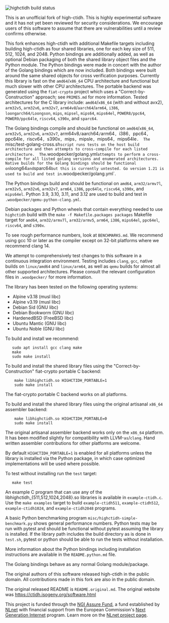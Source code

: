 ![highctidh build status](https://ci.codeberg.org/api/badges/vula/highctidh/status.svg "highctidh build status")

This is an unofficial fork of high-ctidh. This is highly experimental software
and it has not yet been reviewed for security considerations. We encourage
users of this software to assume that there are vulnerabilities until a review
confirms otherwise.

This fork enhances high-ctidh with additional Makefile targets including
building high-ctidh as four shared libraries, one for each key size of 511,
512, 1024, and 2048. Python bindings are additionally added, as well as
optional Debian packaging of both the shared library object files and the
Python module. The Python bindings were made in concert with the author of the
Golang bindings which are now included. Both bindings were built around the
same shared objects for cross verification purposes. Currently this library is
fast on the `amd64`/`x86_64` CPU architecture and functional but much slower
with other CPU architectures. The portable backend was generated using the
`fiat-crypto` project which uses a "Correct-by-Construction" approach; see
`PRIMES.md` for more information.  Tested architectures for the C library
include: `amd64`/`x86_64`  (with and without avx2), `arm32v5`, `arm32v6`,
`arm32v7`, `arm64v8`/`aarch64`/`arm64`, `i386`, `loongarch64/Loongson`, `mips`,
`mipsel`, `mips64`, `mips64el`, `POWER8/ppc64`, `POWER9/ppc64le`, `riscv64`,
`s390x`, and `sparc64`.

The Golang bindings compile and should be functional on `amd64`/`x86_64`,
`arm32v5`, `arm32v6`, `arm32v7`, arm64v8`/`aarch64`/`arm64`, `i386`, `ppc64`,
`ppc64le`, `riscv64`, `s390x`, `mips`, `mipsle`, `mips64`, `mips64le`.  The
`misc/test-golang-cross.sh` script runs tests on the host build architecture
and then attempts to cross-compile for each listed architecture.  The
`.woodpecker/golang.yml` attempts to perform a cross-compile for all listed
golang versions and enumerated architectures.  Native builds for the Golang
bindings should be functional on `loong64` and `sparc64` but this is currently
untested. Go version 1.21 is used to build and test in
`.woodpecker/golang.yml`.

The Python bindings build and should be functional on `amd64`, `arm32/armv7l`,
`arm32v5`, `arm32v6`, `arm32v7`, `arm64`, `i386`, `ppc64le`, `riscv64`,
`s390x`, and `mips64el`. Python 3.9, 3.10, 3.11, and 3.12 are used to build and
test in `.woodpecker/qemu-python-clang.yml`.

Debian packages and Python wheels that contain everything needed to use
`highctidh` build with the `make -f Makefile.packages packages` Makefile target
for `amd64`, `arm32/armv7l`, `arm32/armv5`, `arm64`, `i386`, `mips64el`,
`ppc64el`, `riscv64`, and `s390x`.

To see rough performance numbers, look at `BENCHMARKS.md`. We recommend using
gcc 10 or later as the compiler except on 32-bit platforms where we recommend
clang 14.

We attempt to comprehensively test changes to this software in a continuous
integration environment. Testing includes `clang`, `gcc`, native builds on
`linux/amd64` and `linux/arm64`, as well as `qemu` builds for almost all other
supported architectures. Please consult the relevant configuration files in
`.woodpecker/` for more information.

The library has been tested on the following operating systems:
- Alpine v3.18 (musl libc)
- Alpine v3.19 (musl libc)
- Debian Sid (GNU libc)
- Debian Bookworm (GNU libc)
- HardenedBSD (FreeBSD libc)
- Ubuntu Mantic (GNU libc)
- Ubuntu Noble (GNU libc)

To build and install we recommend:
```
   sudo apt install gcc clang make
   make
   sudo make install
```

To build and install the shared library files using the
"Correct-by-Construction" fiat-crypto portable C backend:
```
    make libhighctidh.so HIGHCTIDH_PORTABLE=1
    sudo make install
```
The fiat-crypto portable C backend works on all platforms.

To build and install the shared library files using the original artisanal
`x86_64` assembler backend:
```
    make libhighctidh.so HIGHCTIDH_PORTABLE=0
    sudo make install
```
The original artisanal assembler backend works only on the `x86_64` platform.
It has been modified slightly for compatibility with LLVM-`as`/`clang`.
Hand written assembler contributions for other platforms are welcome.

By default `HIGHCTIDH_PORTABLE=1` is enabled for all platforms unless
the library is installed via the Python package, in which case optimized
implementations will be used where possible.

To test without installing run the `test` target:
```
   make test
```
An example C program that can use any of the
libhighctidh_{511,512,1024,2048}.so libraries is available in
`example-ctidh.c`. Use the `make examples` target to build `example-ctidh511`,
`example-ctidh512`, `example-ctidh1024`, and `example-ctidh2048` programs.

A basic Python benchmarking program `misc/highctidh-simple-benchmark.py` shows
general performance numbers. Python tests may be run with pytest and should be
functional without pytest assuming the library is installed. If the library
path includes the build directory as is done in `test.sh`, pytest or python
should be able to run the tests without installation. 

More information about the Python bindings including installation instructions
are available in the `README.python.md` file.

The Golang bindings behave as any normal Golang module/package.

The original authors of this software released high-ctidh in the public domain.
All contributions made in this fork are also in the public domain.

The original released README is `README.original.md`.
The original website was https://ctidh.isogeny.org/software.html

This project is funded through the [NGI Assure Fund](https://nlnet.nl/assure),
a fund established by [NLnet](https://nlnet.nl) with financial support from the
European Commission's [Next Generation Internet](https://ngi.eu) program. Learn
more on the [NLnet project page](https://nlnet.nl/project/Vula#ack).
